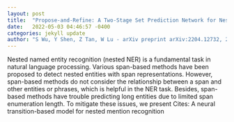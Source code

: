 ```yaml
---
layout: post
title:  "Propose-and-Refine: A Two-Stage Set Prediction Network for Nested Named Entity Recognition"
date:   2022-05-03 04:46:57 -0400
categories: jekyll update
author: "S Wu, Y Shen, Z Tan, W Lu - arXiv preprint arXiv:2204.12732, 2022"
---
```

Nested named entity recognition (nested NER) is a fundamental task in natural language processing. Various span-based methods have been proposed to detect nested entities with span representations. However, span-based methods do not consider the relationship between a span and other entities or phrases, which is helpful in the NER task. Besides, span-based methods have trouble predicting long entities due to limited span enumeration length. To mitigate these issues, we present Cites: A neural transition-based model for nested mention recognition